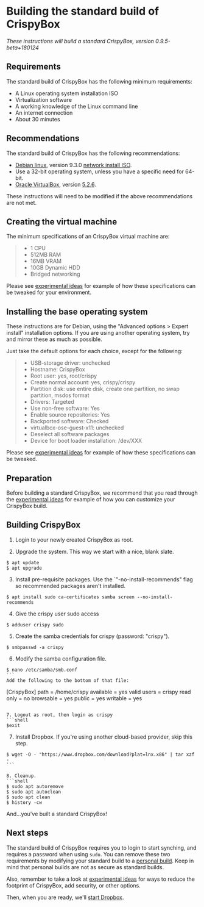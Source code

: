 # Building the standard build of CrispyBox
*These instructions will build a standard CrispyBox, version 0.9.5-beta+180124*  

## Requirements
The standard build of CrispyBox has the following minimum requirements:
* A Linux operating system installation ISO
* Virtualization software
* A working knowledge of the Linux command line
* An internet connection
* About 30 minutes

## Recommendations
The standard build of CrispyBox has the following recommendations:
* [Debian linux](https://www.debian.org), version 9.3.0 [network install ISO](https://www.debian.org/CD/netinst/).
* Use a 32-bit operating system, unless you have a specific need for 64-bit.
* [Oracle VirtualBox](https://www.virtualbox.org/), version [5.2.6](http://download.virtualbox.org/virtualbox/5.2.6/).

These instructions will need to be modified if the above recommendations are not met.

## Creating the virtual machine
The minimum specifications of an CrispyBox virtual machine are:
> * 1 CPU
> * 512MB RAM
> * 16MB VRAM
> * 10GB Dynamic HDD
> * Bridged networking

Please see [experimental ideas](https://github.com/APrettyCoolProgram/CrispyBox/blob/master/Experimental_ideas.md) for example of how these specifications can be tweaked for your environment. 

## Installing the base operating system
These instructions are for Debian, using the "Advanced options > Expert install" installation options. If you are using another operating system, try and mirror these as much as possible.

Just take the default options for each choice, except for the following:
> * USB-storage driver: unchecked
> * Hostname: CrispyBox
> * Root user: yes, root/crispy
> * Create normal account: yes, crispy/crispy
> * Partition disk: use entire disk, create one partition, no swap partition, msdos format
> * Drivers: Targeted
> * Use non-free software: Yes
> * Enable source repositories: Yes
> * Backported software: Checked
> * virtualbox-ose-guest-x11: unchecked
> * Deselect all software packages
> * Device for boot loader installation: /dev/XXX

Please see [experimental ideas](https://github.com/APrettyCoolProgram/CrispyBox/blob/master/Experimental_ideas.md) for example of how these specifications can be tweaked. 

## Preparation
Before building a standard CrispyBox, we recommend that you read through the [experimental ideas](https://github.com/APrettyCoolProgram/CrispyBox/blob/master/Experimental_ideas.md) for example of how you can customize your CrispyBox build.

## Building CrispyBox
1. Login to your newly created CrispyBox as root.

2. Upgrade the system. This way we start with a nice, blank slate.
```shell
$ apt update
$ apt upgrade
```

3. Install pre-requisite packages. Use the `"-no-install-recommends" flag so recommended packages aren't installed.
```shell
$ apt install sudo ca-certificates samba screen --no-install-recommends
```

4. Give the crispy user sudo access
```shell
$ adduser crispy sudo
```

5. Create the samba credentials for crispy (password: "crispy").
```shell
$ smbpasswd -a crispy
``` 

6. Modify the samba configuration file.
```shell
$ nano /etc/samba/smb.conf
``` 
Add the following to the bottom of that file:
```
[CrispyBox]
path = /home/crispy
available = yes
valid users = crispy
read only = no
browsable = yes
public = yes
writable = yes
```

7. Logout as root, then login as crispy
```shell
$exit
```

7. Install Dropbox. If you're using another cloud-based provider, skip this step.
```shell
$ wget -O - "https://www.dropbox.com/download?plat=lnx.x86" | tar xzf -
``` 

8. Cleanup.
```shell
$ sudo apt autoremove
$ sudo apt autoclean
$ sudo apt clean
$ history -cw
```
And...you've built a standard CrispyBox!

## Next steps

The standard build of CrispyBox requires you to login to start synching, and requires a password when using `sudo`. You can remove these two requirements by modifying your standard build to a [personal build](https://github.com/APrettyCoolProgram/CrispyBox/blob/master/Build_personal.md). Keep in mind that personal builds are not as secure as standard builds.

Also, remember to take a look at [experimental ideas](https://github.com/APrettyCoolProgram/CrispyBox/blob/master/Experimental_ideas.md) for ways to reduce the footprint of CrispyBox, add security, or other options.

Then, when you are ready, we'll [start Dropbox](https://github.com/APrettyCoolProgram/CrispyBox/blob/master/Start_Dropbox_sync.md).
